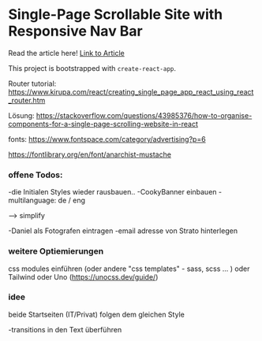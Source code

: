 # Single-Page Scrollable Site with Responsive Nav Bar

Read the article here! [Link to Article](https://medium.com/geekculture/scrollable-single-page-site-navigation-with-react-custom-hooks-4e7af716f6b1)

This project is bootstrapped with `create-react-app`.

Router tutorial:
https://www.kirupa.com/react/creating_single_page_app_react_using_react_router.htm

Lösung:
https://stackoverflow.com/questions/43985376/how-to-organise-components-for-a-single-page-scrolling-website-in-react

fonts:
https://www.fontspace.com/category/advertising?p=6

https://fontlibrary.org/en/font/anarchist-mustache

### offene Todos:

-die Initialen Styles wieder rausbauen..
-CookyBanner einbauen
-multilanguage: de / eng 

--> simplify 

-Daniel als Fotografen eintragen 
-email adresse von Strato hinterlegen

### weitere Optiemierungen

css modules einführen (oder andere "css templates" - sass, scss ... )
oder Tailwind oder Uno (https://unocss.dev/guide/)

### idee
beide Startseiten (IT/Privat) folgen dem gleichen Style 

-transitions in den Text überführen